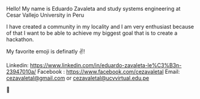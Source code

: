Hello! My name is Eduardo Zavaleta and study systems engineering at Cesar Vallejo University in Peru

I have created a community in my locality and I am very enthusiast because of that I want to be able to achieve my biggest goal that is to create a hackathon.

My favorite emoji is definatly ✌️!

Linkedin: https://www.linkedin.com/in/eduardo-zavaleta-le%C3%B3n-23947010a/ Facebook : https://www.facebook.com/cezavaletal Email: cezavaletal@gmail.com or cezavaletal@ucvvirtual.edu.pe

🐺
